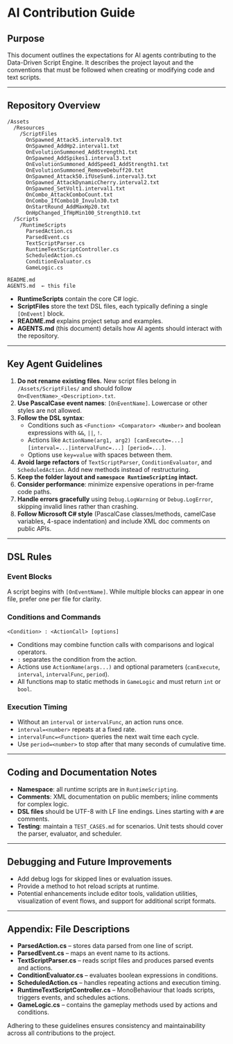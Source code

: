 # AI Contribution Guide

## Purpose
This document outlines the expectations for AI agents contributing to the Data-Driven Script Engine. It describes the project layout and the conventions that must be followed when creating or modifying code and text scripts.

---

## Repository Overview
```
/Assets
  /Resources
    /ScriptFiles
      OnSpawned_Attack5.interval9.txt
      OnSpawned_AddHp2.interval1.txt
      OnEvolutionSummoned_AddStrength1.txt
      OnSpawned_AddSpikes1.interval3.txt
      OnEvolutionSummoned_AddSpeed1_AddStrength1.txt
      OnEvolutionSummoned_RemoveDebuff20.txt
      OnSpawned_Attack50.ifUseSun6.interval3.txt
      OnSpawned_AttackDynamicCherry.interval2.txt
      OnSpawned_SetVolt1.interval1.txt
      OnCombo_AttackComboCount.txt
      OnCombo_IfCombo10_Invuln30.txt
      OnStartRound_AddMaxHp20.txt
      OnHpChanged_IfHpMin100_Strength10.txt
  /Scripts
    /RuntimeScripts
      ParsedAction.cs
      ParsedEvent.cs
      TextScriptParser.cs
      RuntimeTextScriptController.cs
      ScheduledAction.cs
      ConditionEvaluator.cs
      GameLogic.cs

README.md
AGENTS.md  ← this file
```
- **RuntimeScripts** contain the core C# logic.
- **ScriptFiles** store the text DSL files, each typically defining a single `[OnEvent]` block.
- **README.md** explains project setup and examples.
- **AGENTS.md** (this document) details how AI agents should interact with the repository.

---

## Key Agent Guidelines
1. **Do not rename existing files.** New script files belong in `/Assets/ScriptFiles/` and should follow `On<EventName>_<Description>.txt`.
2. **Use PascalCase event names**: `[OnEventName]`. Lowercase or other styles are not allowed.
3. **Follow the DSL syntax**:
   - Conditions such as `<Function> <Comparator> <Number>` and boolean expressions with `&&`, `||`, `!`.
   - Actions like `ActionName(arg1, arg2) [canExecute=...] [interval=...|intervalFunc=...] [period=...]`.
   - Options use `key=value` with spaces between them.
4. **Avoid large refactors** of `TextScriptParser`, `ConditionEvaluator`, and `ScheduledAction`. Add new methods instead of restructuring.
5. **Keep the folder layout and `namespace RuntimeScripting` intact.**
6. **Consider performance**: minimize expensive operations in per-frame code paths.
7. **Handle errors gracefully** using `Debug.LogWarning` or `Debug.LogError`, skipping invalid lines rather than crashing.
8. **Follow Microsoft C# style** (PascalCase classes/methods, camelCase variables, 4-space indentation) and include XML doc comments on public APIs.

---

## DSL Rules
### Event Blocks
A script begins with `[OnEventName]`. While multiple blocks can appear in one file, prefer one per file for clarity.

### Conditions and Commands
```
<Condition> : <ActionCall> [options]
```
- Conditions may combine function calls with comparisons and logical operators.
- `:` separates the condition from the action.
- Actions use `ActionName(args...)` and optional parameters (`canExecute`, `interval`, `intervalFunc`, `period`).
- All functions map to static methods in `GameLogic` and must return `int` or `bool`.

### Execution Timing
- Without an `interval` or `intervalFunc`, an action runs once.
- `interval=<number>` repeats at a fixed rate.
- `intervalFunc=<Function>` queries the next wait time each cycle.
- Use `period=<number>` to stop after that many seconds of cumulative time.

---

## Coding and Documentation Notes
- **Namespace**: all runtime scripts are in `RuntimeScripting`.
- **Comments**: XML documentation on public members; inline comments for complex logic.
- **DSL files** should be UTF-8 with LF line endings. Lines starting with `#` are comments.
- **Testing**: maintain a `TEST_CASES.md` for scenarios. Unit tests should cover the parser, evaluator, and scheduler.

---

## Debugging and Future Improvements
- Add debug logs for skipped lines or evaluation issues.
- Provide a method to hot reload scripts at runtime.
- Potential enhancements include editor tools, validation utilities, visualization of event flows, and support for additional script formats.

---

## Appendix: File Descriptions
- **ParsedAction.cs** – stores data parsed from one line of script.
- **ParsedEvent.cs** – maps an event name to its actions.
- **TextScriptParser.cs** – reads script files and produces parsed events and actions.
- **ConditionEvaluator.cs** – evaluates boolean expressions in conditions.
- **ScheduledAction.cs** – handles repeating actions and execution timing.
- **RuntimeTextScriptController.cs** – MonoBehaviour that loads scripts, triggers events, and schedules actions.
- **GameLogic.cs** – contains the gameplay methods used by actions and conditions.

Adhering to these guidelines ensures consistency and maintainability across all contributions to the project.
